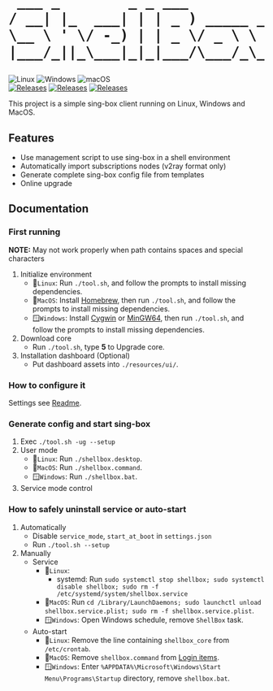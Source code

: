 <h1 align="center">
<pre>
 ___ _        _ _ ___        　
/ __| |_  ___| | | _ ) _____ __
\__ \ ' \/ -_) | | _ \/ _ \ \ /
|___/_||_\___|_|_|___/\___/_\_\
</pre>
</h1>

![Linux](https://img.shields.io/badge/Linux-FCC624?style=flat-square&logo=linux&logoColor=black)
![Windows](https://img.shields.io/badge/Windows-0078D6?style=flat-square&logo=windows&logoColor=white)
![macOS](https://img.shields.io/badge/mac%20os-000000?style=flat-square&logo=macos&logoColor=F0F0F0)<br/>
[![Releases](https://img.shields.io/github/release/muink/shellbox.svg?style=flat-square&label=shellbox&colorB=green)](https://github.com/muink/shellbox/releases)
[![Releases](https://img.shields.io/badge/Documentation-8A2BE2?style=flat-square)](./docs/README.md)
[![Releases](https://img.shields.io/github/license/muink/shellbox?style=flat-square&colorB=blue)](./LICENSE)

This project is a simple sing-box client running on Linux, Windows and MacOS.

## Features

+ Use management script to use sing-box in a shell environment
+ Automatically import subscriptions nodes (v2ray format only)
+ Generate complete sing-box config file from templates
+ Online upgrade

## Documentation

### First running

**NOTE:** May not work properly when path contains spaces and special characters

1. Initialize environment
   + 🐧`Linux`: Run `./tool.sh`, and follow the prompts to install missing dependencies.
   + 🍎`MacOS`: Install [Homebrew][], then run `./tool.sh`, and follow the prompts to install missing dependencies.
   + 🪟`Windows`: Install [Cygwin][] or [MinGW64][], then run `./tool.sh`, and follow the prompts to install missing dependencies.
2. Download core
   + Run `./tool.sh`, type **5** to Upgrade core.
3. Installation dashboard (Optional)
   + Put dashboard assets into `./resources/ui/`.

### How to configure it

Settings see [Readme](./docs/README.md).

### Generate config and start sing-box

1. Exec `./tool.sh -ug --setup`
2. User mode
   + 🐧`Linux`: Run `./shellbox.desktop`.
   + 🍎`MacOS`: Run `./shellbox.command`.
   + 🪟`Windows`: Run `./shellbox.bat`.
3. Service mode control

### How to safely uninstall service or auto-start

1. Automatically
   + Disable `service_mode`, `start_at_boot` in `settings.json`
   + Run `./tool.sh --setup`
2. Manually
   + Service
      + 🐧`Linux`:
         + systemd: Run `sudo systemctl stop shellbox; sudo systemctl disable shellbox; sudo rm -f /etc/systemd/system/shellbox.service`
      + 🍎`MacOS`: Run `cd /Library/LaunchDaemons; sudo launchctl unload shellbox.service.plist; sudo rm -f shellbox.service.plist`.
      + 🪟`Windows`: Open Windows schedule, remove `ShellBox` task.
   + Auto-start
      + 🐧`Linux`: Remove the line containing `shellbox_core` from `/etc/crontab`.
      + 🍎`MacOS`: Remove `shellbox.command` from [Login items][].
      + 🪟`Windows`: Enter `%APPDATA%\Microsoft\Windows\Start Menu\Programs\Startup` directory, remove `shellbox.bat`.


[Homebrew]: https://brew.sh/
[Cygwin]: https://www.cygwin.com/
[MinGW64]: https://www.mingw-w64.org/
[Login items]: https://support.apple.com/guide/mac-help/remove-login-items-resolve-startup-problems-mh21210/mac
